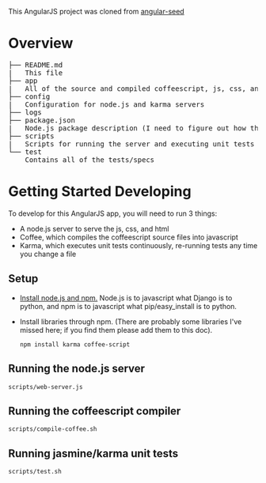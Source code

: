 This AngularJS project was cloned from [angular-seed](https://github.com/angular/angular-seed)

# Overview

<pre>
├── README.md
|   This file
├── app
|   All of the source and compiled coffeescript, js, css, and html
├── config
|   Configuration for node.js and karma servers
├── logs
├── package.json
|   Node.js package description (I need to figure out how this is used)
├── scripts
|   Scripts for running the server and executing unit tests
└── test
    Contains all of the tests/specs
</pre>

# Getting Started Developing

To develop for this AngularJS app, you will need to run 3 things:

- A node.js server to serve the js, css, and html
- Coffee, which compiles the coffeescript source files into javascript
- Karma, which executes unit tests continuously, re-running tests any time you change a file

## Setup

- [Install node.js and npm.](http://nodejs.org/download/)
  Node.js is to javascript what Django is to python,
  and npm is to javascript what pip/easy_install is to python.
- Install libraries through npm.
  (There are probably some libraries I've missed here;
  if you find them please add them to this doc).

      npm install karma coffee-script

## Running the node.js server

    scripts/web-server.js

## Running the coffeescript compiler

    scripts/compile-coffee.sh

## Running jasmine/karma unit tests

    scripts/test.sh
